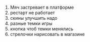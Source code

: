 1. Мяч застревает в платформе
2. рестарт не работает 
3. скины улучшить надо
4. разные темки игры
5. кнопка чтоб темки менялись
6. стрелочки нарисовать в магазине